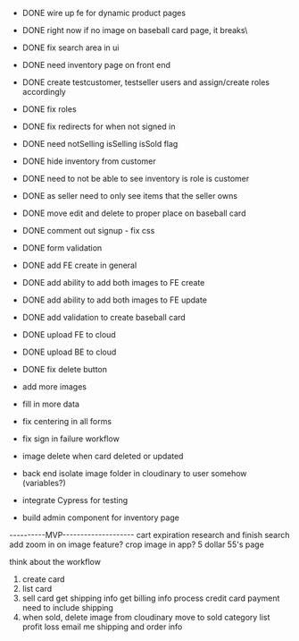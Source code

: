 - DONE wire up fe for dynamic product pages
- DONE right now if no image on baseball card page, it breaks\
- DONE fix search area in ui
- DONE need inventory page on front end
- DONE create testcustomer, testseller users and assign/create roles accordingly
- DONE fix roles
- DONE fix redirects for when not signed in
- DONE need notSelling isSelling isSold flag
- DONE hide inventory from customer
- DONE need to not be able to see inventory is role is customer
- DONE as seller need to only see items that the seller owns
- DONE move edit and delete to proper place on baseball card
- DONE comment out signup - fix css
- DONE form validation
- DONE add FE create in general
- DONE add ability to add both images to FE create
- DONE add ability to add both images to FE update
- DONE add validation to create baseball card
- DONE upload FE to cloud
- DONE upload BE to cloud
- DONE fix delete button

- add more images
- fill in more data

- fix centering in all forms
- fix sign in failure workflow
- image delete when card deleted or updated
- back end isolate image folder in cloudinary to user somehow (variables?)
- integrate Cypress for testing
- build admin component for inventory page




----------MVP--------------------
cart expiration
research and finish search 
add zoom in on image feature?
crop image in app?
5 dollar 55's page



think about the workflow
1. create card
1. list card
2. sell card
    get shipping info
    get billing info
    process credit card payment
    need to include shipping
3. when sold, 
    delete image from cloudinary
    move to sold category
    list profit loss
    email me shipping and order info

